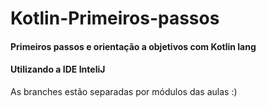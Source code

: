 # Kotlin-Primeiros-passos
#### Primeiros passos e orientação a objetivos com Kotlin lang
#### Utilizando a IDE InteliJ
As branches estão separadas por módulos das aulas :)

